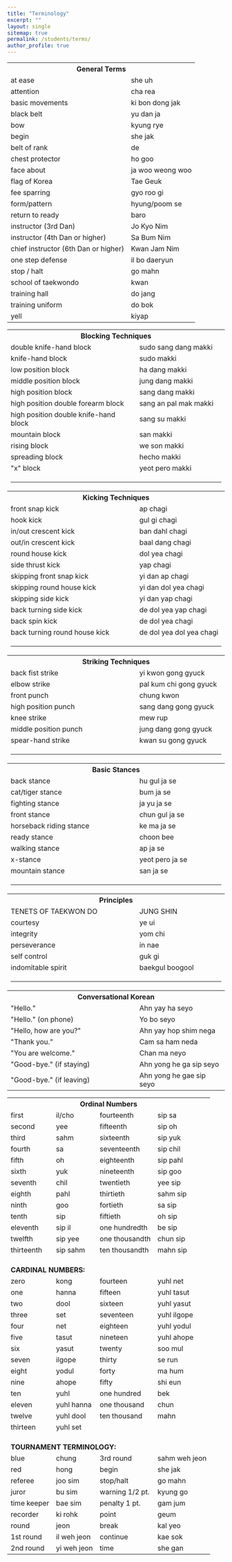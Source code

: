 ```yaml
---
title: "Terminology"
excerpt: ""
layout: single
sitemap: true
permalink: /students/terms/
author_profile: true
---
```

<table>
<tr><th colspan="2">General Terms</th></tr>
<tr><td>at ease</td><td>she uh</td></tr>
<tr><td>attention</td><td>cha rea</td></tr>
<tr><td>basic movements</td><td>ki bon dong jak</td></tr>
<tr><td>black belt</td><td>yu dan ja</td></tr>
<tr><td>bow</td><td>kyung rye</td></tr>
<tr><td>begin</td><td>she jak</td></tr>
<tr><td>belt of rank</td><td>de</td></tr>
<tr><td>chest protector</td><td>ho goo</td></tr>
<tr><td>face about</td><td>ja woo weong woo</td></tr>
<tr><td>flag of Korea</td><td>Tae Geuk</td></tr>
<tr><td>fee sparring</td><td>gyo roo gi</td></tr>
<tr><td>form/pattern</td><td>hyung/poom se</td></tr>
<tr><td>return to ready</td><td>baro</td></tr>
<tr><td>instructor (3rd Dan)</td><td>Jo Kyo Nim</td></tr>
<tr><td>instructor (4th Dan or higher)</td><td>Sa Bum Nim</td></tr>	
<tr><td>chief instructor (6th Dan or higher)</td><td>Kwan Jam Nim</td></tr>
<tr><td>one step defense</td><td>il bo daeryun</td></tr>
<tr><td>stop / halt</td><td>go mahn</td></tr>
<tr><td>school of taekwondo</td><td>kwan</td></tr>
<tr><td>training hall</td><td>do jang</td></tr>
<tr><td>training uniform</td><td>do bok</td></tr>
<tr><td>yell</td><td>kiyap</td></tr>
</table>

<table>
<tr><th colspan="2">Blocking Techniques</th></tr>
<tr><td>double knife-hand block</td><td>sudo sang dang makki</td></tr>
<tr><td>knife-hand block</td><td>sudo makki</td></tr>
<tr><td>low position block</td><td>ha dang makki</td></tr>
<tr><td>middle position block</td><td>jung dang makki</td></tr>
<tr><td>high position block</td><td>sang dang makki</td></tr>
<tr><td>high position double forearm block</td><td>sang an pal mak makki</td></tr>
<tr><td>high position double knife-hand block</td><td>sang su makki</td></tr>
<tr><td>mountain block</td><td>san makki</td></tr>
<tr><td>rising block</td><td>we son makki</td></tr>
<tr><td>spreading block</td><td>hecho makki</td></tr>
<tr><td>&quot;x&quot; block</td><td>yeot pero makki</td></tr>
<tr><td colspan="2"><hr></td></tr>
<tr><th colspan="2">Kicking Techniques</th></tr>
<tr><td>front snap kick<td>ap chagi</td></tr>
<tr><td>hook kick</td><td>gul gi chagi</td></tr>
<tr><td>in/out crescent kick</td><td>  ban dahl chagi</td></tr>
<tr><td>out/in crescent kick</td><td>baal dang chagi</td></tr>
<tr><td>round house kick</td><td>dol yea chagi</td></tr>
<tr><td>side thrust kick</td><td>yap chagi</td></tr>
<tr><td>skipping front snap kick</td><td>yi dan ap chagi</td></tr>
<tr><td>skipping round house kick</td><td>yi dan dol yea chagi</td></tr>
<tr><td>skipping side kick</td><td>yi dan yap chagi</td></tr>
<tr><td>back turning side kick</td><td>de dol yea yap chagi</td></tr>
<tr><td>back spin kick</td><td>de dol yea chagi</td></tr>
<tr><td>back turning round house kick</td><td>de dol yea dol yea chagi</td></tr>
<tr><td colspan="2"><hr></td></tr>
<tr><th colspan="2">Striking Techniques</th></tr>
<tr><td>back fist strike</td><td>yi kwon gong gyuck</td></tr>
<tr><td>elbow strike</td><td>pal kum chi gong gyuck</td></tr>
<tr><td >front punch</td><td>chung kwon</td></tr>
<tr><td>high position punch</td><td >sang dang gong gyuck</td></tr>
<tr><td>knee strike</td><td>mew rup</td></tr>
<tr><td>middle position punch</td><td>jung dang gong gyuck</td></tr>
<tr><td>spear-hand strike</td><td>kwan su gong gyuck</td></tr>
<tr><td colspan="2"><hr></td></tr>
<tr><th colspan="2">Basic Stances</th></tr>
<tr><td>back stance</td><td>hu gul ja se</td></tr>
<tr><td>cat/tiger stance</td><td>bum ja se</td></tr>
<tr><td>fighting stance</td><td>ja yu ja se</td></tr>
<tr><td>front stance</td><td>chun gul ja se</td></tr>
<tr><td>horseback riding stance</td><td>ke ma ja se</td></tr>
<tr><td>ready stance</td><td>choon bee</td></tr>
<tr><td>walking stance</td><td>ap ja se</td></tr>
<tr><td>x-stance</td><td>yeot pero ja se</td></tr>
<tr><td>mountain stance</td><td>san ja se</td></tr>
<tr><td colspan="2"><hr></td></tr>
<tr><th colspan="2">Principles</th></tr>
<tr><td>TENETS OF TAEKWON DO</td><td>JUNG SHIN</td></tr>
<tr><td>courtesy</td><td>ye ui</td></tr>
<tr><td>integrity</td><td>yom chi</td></tr>
<tr><td>perseverance</td><td>in nae</td></tr>
<tr><td>self control</td><td>guk gi</td></tr>
<tr><td>indomitable spirit</td><td>baekgul boogool</td></tr>
<tr><td colspan="2"><hr></td></tr>
<tr><th colspan="2">Conversational Korean</th></tr>
<tr><td>&quot;Hello.&quot;</td><td>Ahn yay ha seyo</td></tr>
<tr><td>&quot;Hello.&quot; (on phone)</td><td>Yo bo seyo</td></tr>
<tr><td>&quot;Hello, how are you?&quot;</td><td>Ahn yay hop shim nega</td></tr>
<tr><td>&quot;Thank you.&quot;</td><td>Cam sa ham neda</td></tr>
<tr><td>&quot;You are welcome.&quot;</td><td>Chan ma neyo</td></tr>
<tr><td>&quot;Good-bye.&quot; (if staying)</td><td>Ahn yong he ga sip seyo</td></tr>
<tr><td>&quot;Good-bye.&quot; (if leaving)</td><td>Ahn yong he gae sip seyo</td></tr>
</table>



<table>
<tr><th colspan="4">Ordinal Numbers</th></tr>
<tr><td>first</td><td>il/cho</td><td>fourteenth</td><td>sip sa</td></tr>

<tr><td>second</td><td>yee</td><td>fifteenth</td><td>sip oh</td></tr>

<tr><td>third</td><td>sahm</td><td>sixteenth</td><td>sip yuk</td></tr>

<tr><td>fourth</td><td>sa</td><td>seventeenth</td><td>sip chil</td></tr>

<tr><td>fifth</td><td>oh</td><td>eighteenth</td><td>sip pahl</td></tr>

<tr><td>sixth</td><td>yuk</td><td>nineteenth</td><td>sip goo</td></tr>

<tr><td>seventh</td><td>chil</td><td>twentieth</td><td>yee sip</td></tr>

<tr><td>eighth</td><td>pahl</td><td>thirtieth</td><td>sahm sip</td></tr>

<tr><td>ninth</td><td>goo</td><td>fortieth</td><td>sa sip</td></tr>

<tr><td>tenth</td><td>sip</td><td>fiftieth</td><td>oh sip</td></tr>

<tr><td>eleventh</td><td>sip il</td><td>one hundredth</td><td>be sip</td></tr>
<tr><td>twelfth</td><td>sip yee</td><td>one thousandth</td><td>chun sip</td></tr>

<tr><td>thirteenth</td><td>sip sahm</td><td>ten thousandth</td><td>mahn sip</td></tr>

<tr><td colspan="4"><br><b>CARDINAL NUMBERS:</b></td></tr>
<tr><td>zero</td><td>kong</td><td>fourteen</td><td>yuhl net</td></tr>
<tr><td>one</td><td>hanna</td><td>fifteen</td><td>yuhl tasut</td></tr>
<tr><td>two</td><td>dool</td><td>sixteen</td><td>yuhl yasut</td></tr>
<tr><td>three</td><td>set</td><td>seventeen</td><td>yuhl ilgope</td></tr>
<tr><td>four</td><td>net</td><td>eighteen</td><td>yuhl yodul</td></tr>
<tr><td>five</td><td>tasut</td><td>nineteen</td><td>yuhl ahope</td></tr>
<tr><td>six</td><td>yasut</td><td>twenty</td><td>soo mul</td></tr>
<tr><td>seven</td><td>ilgope</td><td>thirty</td><td>se run</td></tr>
<tr><td>eight</td><td>yodul</td><td>forty</td><td>ma hum</td></tr>
<tr><td>nine</td><td>ahope</td><td>fifty</td><td>shi eun</td></tr>
<tr><td>ten</td><td>yuhl</td><td>one hundred</td><td>bek</td></tr>
<tr><td>eleven</td><td>yuhl hanna</td><td>one thousand</td><td>chun</td></tr>
<tr><td>twelve</td><td>yuhl dool</td><td>ten thousand</td><td>mahn</td></tr>
<tr><td>thirteen</td><td>yuhl set</td><td>&nbsp;</td><td>&nbsp;</td></tr>
<tr><td colspan="4"><br><b>TOURNAMENT TERMINOLOGY:</b></td></tr>
<tr><td>blue</td><td>chung</td><td>3rd round</td><td>sahm weh jeon</td></tr>
<tr><td>red</td><td>hong</td><td>begin</td><td>she jak</td></tr>
<tr><td>referee</td><td>joo sim</td><td>stop/halt</td><td>go mahn</td></tr>
<tr><td>juror</td><td>bu sim</td><td>warning 1/2 pt.</td><td>kyung go</td></tr>
<tr><td>time keeper</td><td>bae sim</td><td>penalty 1 pt.</td><td>gam jum</td></tr>
<tr><td>recorder</td><td>ki rohk</td><td>point</td><td>geum</td></tr>
<tr><td>round</td><td>jeon</td><td>break</td><td>kal yeo</td></tr>
<tr><td>1st round</td><td>il weh jeon</td><td>continue</td><td>kae sok</td></tr>
<tr><td>2nd round</td><td>yi weh jeon</td><td>time</td><td>she gan</td></tr>
</table>
